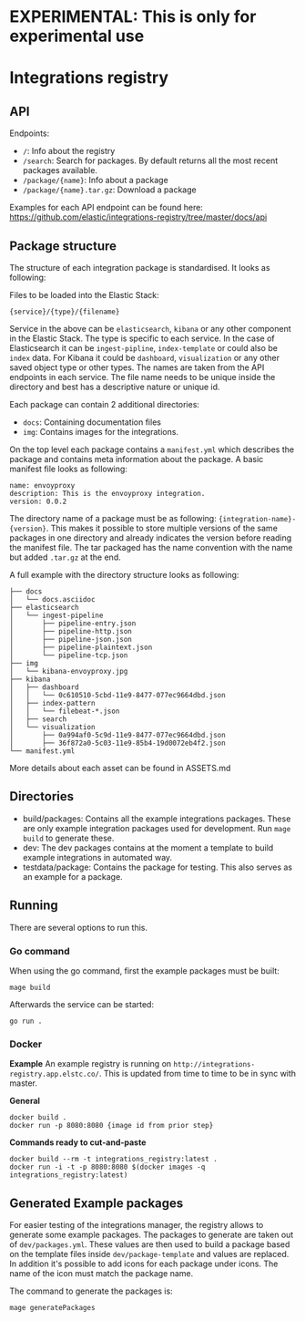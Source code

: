 # EXPERIMENTAL: This is only for experimental use

# Integrations registry

## API

Endpoints:

* `/`: Info about the registry
* `/search`: Search for packages. By default returns all the most recent packages available.
* `/package/{name}`: Info about a package
* `/package/{name}.tar.gz`: Download a package

Examples for each API endpoint can be found here: https://github.com/elastic/integrations-registry/tree/master/docs/api

## Package structure

The structure of each integration package is standardised. It looks as following:

Files to be loaded into the Elastic Stack:

```
{service}/{type}/{filename}
```

Service in the above can be `elasticsearch`, `kibana` or any other component in the Elastic Stack. The type is specific to each service. In the case of Elasticsearch it can be `ingest-pipline`, `index-template` or could also be `index` data. For Kibana it could be `dashboard`, `visualization` or any other saved object type or other types. The names are taken from the API endpoints in each service. The file name needs to be unique inside the directory and best has a descriptive nature or unique id.

Each package can contain 2 additional directories:

* `docs`: Containing documentation files
* `img`: Contains images for the integrations.

On the top level each package contains a `manifest.yml` which describes the package and contains meta information about the package. A basic manifest file looks as following:

```
name: envoyproxy
description: This is the envoyproxy integration.
version: 0.0.2
```

The directory name of a package must be as following: `{integration-name}-{version}`. This makes it possible to store multiple versions of the same packages in one directory and already indicates the version before reading the manifest file. The tar packaged has the name convention with the name but added `.tar.gz` at the end.

A full example with the directory structure looks as following:

```
├── docs
│   └── docs.asciidoc
├── elasticsearch
│   └── ingest-pipeline
│       ├── pipeline-entry.json
│       ├── pipeline-http.json
│       ├── pipeline-json.json
│       ├── pipeline-plaintext.json
│       └── pipeline-tcp.json
├── img
│   └── kibana-envoyproxy.jpg
├── kibana
│   ├── dashboard
│   │   └── 0c610510-5cbd-11e9-8477-077ec9664dbd.json
│   ├── index-pattern
│   │   └── filebeat-*.json
│   ├── search
│   └── visualization
│       ├── 0a994af0-5c9d-11e9-8477-077ec9664dbd.json
│       ├── 36f872a0-5c03-11e9-85b4-19d0072eb4f2.json
└── manifest.yml
```

More details about each asset can be found in ASSETS.md

## Directories

* build/packages: Contains all the example integrations packages. These are only example integration packages used for development. Run `mage build` to generate these.
* dev: The dev packages contains at the moment a template to build example integrations in automated way.
* testdata/package: Contains the package for testing. This also serves as an example for a package.

## Running

There are several options to run this.

### Go command

When using the go command, first the example packages must be built:

`mage build`

Afterwards the service can be started:

`go run .`

### Docker
**Example**
An example registry is running on `http://integrations-registry.app.elstc.co/`. This is updated from time to time to be in sync with master.

**General**
```
docker build .
docker run -p 8080:8080 {image id from prior step}
```

**Commands ready to cut-and-paste**
```
docker build --rm -t integrations_registry:latest .
docker run -i -t -p 8080:8080 $(docker images -q integrations_registry:latest)
```

## Generated Example packages

For easier testing of the integrations manager, the registry allows to generate some example packages. The packages
to generate are taken out of `dev/packages.yml`. These values are then used to build a package based on the template
files inside `dev/package-template` and values are replaced. In addition it's possible to add icons for each package 
under icons. The name of the icon must match the package name.

The command to generate the packages is:

```
mage generatePackages
```
